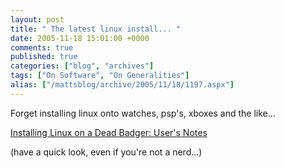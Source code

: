 ```yaml
---
layout: post
title: " The latest linux install... "
date: 2005-11-18 15:01:00 +0000
comments: true
published: true
categories: ["blog", "archives"]
tags: ["On Software", "On Generalities"]
alias: ["/mattsblog/archive/2005/11/18/1197.aspx"]
---
```

<!-- more -->

<P>
  Forget installing&nbsp;linux onto watches, psp's, xboxes and the like...
</P>
 <P>
  <A href="http://www.strangehorizons.com/index.pl?Contents=/2004/20040405/badger.shtml">Installing Linux on a Dead Badger: User's Notes</A>
</P>
 <P>(have a quick look, even if you're not a nerd...)</P>
